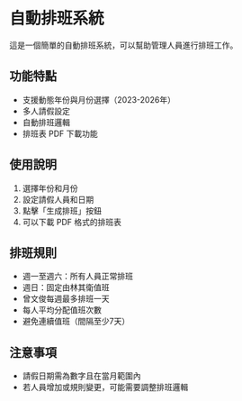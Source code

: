 # 自動排班系統

這是一個簡單的自動排班系統，可以幫助管理人員進行排班工作。

## 功能特點

- 支援動態年份與月份選擇（2023-2026年）
- 多人請假設定
- 自動排班邏輯
- 排班表 PDF 下載功能

## 使用說明

1. 選擇年份和月份
2. 設定請假人員和日期
3. 點擊「生成排班」按鈕
4. 可以下載 PDF 格式的排班表

## 排班規則

- 週一至週六：所有人員正常排班
- 週日：固定由林其衛值班
- 曾文俊每週最多排班一天
- 每人平均分配值班次數
- 避免連續值班（間隔至少7天）

## 注意事項

- 請假日期需為數字且在當月範圍內
- 若人員增加或規則變更，可能需要調整排班邏輯 